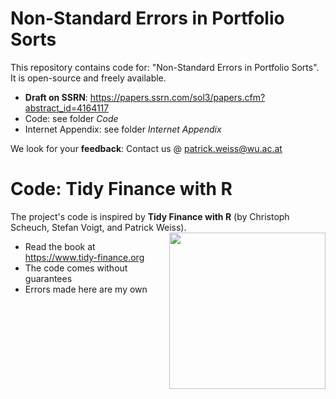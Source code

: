 # Non-Standard Errors in Portfolio Sorts

This repository contains code for: "Non-Standard Errors in Portfolio Sorts". It is open-source and freely available. 

- **Draft on SSRN**: https://papers.ssrn.com/sol3/papers.cfm?abstract_id=4164117
- Code: see folder *Code*
- Internet Appendix: see folder *Internet Appendix*

We look for your **feedback**: Contact us @ [patrick.weiss@wu.ac.at](mailto:patrick.weiss@wu.ac.at?subject=[Github]%20NSEs%20in%20Portfolio%20Sorts)

# Code: Tidy Finance with R

The project's code is inspired by **Tidy Finance with R** (by Christoph Scheuch, Stefan Voigt, and Patrick Weiss). [<img class="logo" src="https://www.tidy-finance.org/cover.jpg" align="right" style="width:250px;" />](https://www.tidy-finance.org)

- Read the book at https://www.tidy-finance.org
- The code comes without guarantees
- Errors made here are my own


